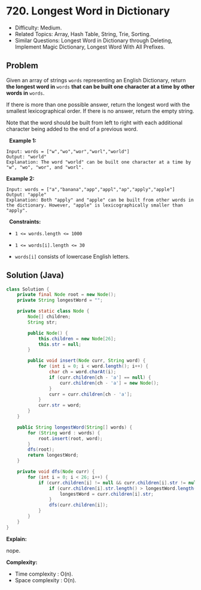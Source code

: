 # 720. Longest Word in Dictionary

- Difficulty: Medium.
- Related Topics: Array, Hash Table, String, Trie, Sorting.
- Similar Questions: Longest Word in Dictionary through Deleting, Implement Magic Dictionary, Longest Word With All Prefixes.

## Problem

Given an array of strings ```words``` representing an English Dictionary, return **the longest word in** ```words``` **that can be built one character at a time by other words in** ```words```.

If there is more than one possible answer, return the longest word with the smallest lexicographical order. If there is no answer, return the empty string.

Note that the word should be built from left to right with each additional character being added to the end of a previous word. 

 
**Example 1:**

```
Input: words = ["w","wo","wor","worl","world"]
Output: "world"
Explanation: The word "world" can be built one character at a time by "w", "wo", "wor", and "worl".
```

**Example 2:**

```
Input: words = ["a","banana","app","appl","ap","apply","apple"]
Output: "apple"
Explanation: Both "apply" and "apple" can be built from other words in the dictionary. However, "apple" is lexicographically smaller than "apply".
```

 
**Constraints:**


	
- ```1 <= words.length <= 1000```
	
- ```1 <= words[i].length <= 30```
	
- ```words[i]``` consists of lowercase English letters.



## Solution (Java)

```java
class Solution {
    private final Node root = new Node();
    private String longestWord = "";

    private static class Node {
        Node[] children;
        String str;

        public Node() {
            this.children = new Node[26];
            this.str = null;
        }

        public void insert(Node curr, String word) {
            for (int i = 0; i < word.length(); i++) {
                char ch = word.charAt(i);
                if (curr.children[ch - 'a'] == null) {
                    curr.children[ch - 'a'] = new Node();
                }
                curr = curr.children[ch - 'a'];
            }
            curr.str = word;
        }
    }

    public String longestWord(String[] words) {
        for (String word : words) {
            root.insert(root, word);
        }
        dfs(root);
        return longestWord;
    }

    private void dfs(Node curr) {
        for (int i = 0; i < 26; i++) {
            if (curr.children[i] != null && curr.children[i].str != null) {
                if (curr.children[i].str.length() > longestWord.length()) {
                    longestWord = curr.children[i].str;
                }
                dfs(curr.children[i]);
            }
        }
    }
}
```

**Explain:**

nope.

**Complexity:**

* Time complexity : O(n).
* Space complexity : O(n).
